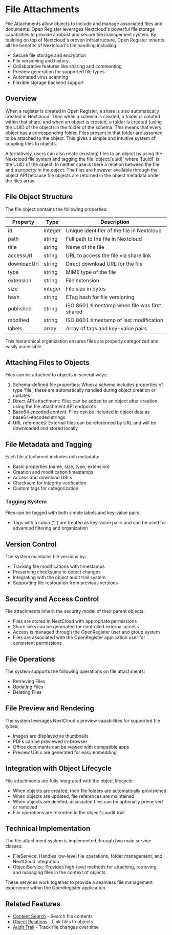 # File Attachments

File Attachments allow objects to include and manage associated files and documents. Open Register leverages Nextcloud's powerful file storage capabilities to provide a robust and secure file management system. By building on top of Nextcloud's proven infrastructure, Open Register inherits all the benefits of Nextcloud's file handling including:

- Secure file storage and encryption
- File versioning and history
- Collaborative features like sharing and commenting
- Preview generation for supported file types
- Automated virus scanning
- Flexible storage backend support

## Overview

When a register is created in Open Register, a share is also automatically created in Nextcloud. Then when a schema is created, a folder is created within that share, and when an object is created, a folder is created (using the UUID of the object) in the folder of the schema. This means that every object has a corresponding folder. Files present in that folder are assumed to be attached to the object. This gives a simple and intuitive system of coupling files to objects.

Alternatively, users can also relate (existing) files to an object by using the Nextcloud file system and tagging the file 'object:[uuid]' where '[uuid]' is the UUID of the object. In neither case is there a relation between the file and a property in the object. The files are however available through the object API because file objects are returned in the object metadata under the files array.

## File Object Structure

The file object contains the following properties:

| Property | Type | Description |
|----------|------|-------------|
| id | integer | Unique identifier of the file in Nextcloud |
| path | string | Full path to the file in Nextcloud |
| title | string | Name of the file |
| accessUrl | string | URL to access the file via share link |
| downloadUrl | string | Direct download URL for the file |
| type | string | MIME type of the file |
| extension | string | File extension |
| size | integer | File size in bytes |
| hash | string | ETag hash for file versioning |
| published | string | ISO 8601 timestamp when file was first shared |
| modified | string | ISO 8601 timestamp of last modification |
| labels | array | Array of tags and key-value pairs |

This hierarchical organization ensures files are properly categorized and easily accessible.

## Attaching Files to Objects

Files can be attached to objects in several ways:

1. Schema-defined file properties: When a schema includes properties of type 'file', these are automatically handled during object creation or updates
2. Direct API attachment: Files can be added to an object after creation using the file attachment API endpoints
3. Base64 encoded content: Files can be included in object data as base64-encoded strings
4. URL references: External files can be referenced by URL and will be downloaded and stored locally

## File Metadata and Tagging

Each file attachment includes rich metadata:

- Basic properties (name, size, type, extension)
- Creation and modification timestamps
- Access and download URLs
- Checksum for integrity verification
- Custom tags for categorization

### Tagging System

Files can be tagged with both simple labels and key-value pairs:
- Tags with a colon (':') are treated as key-value pairs and can be used for advanced filtering and organization

## Version Control

The system maintains file versions by:

- Tracking file modifications with timestamps
- Preserving checksums to detect changes
- Integrating with the object audit trail system
- Supporting file restoration from previous versions

## Security and Access Control

File attachments inherit the security model of their parent objects:

- Files are stored in NextCloud with appropriate permissions
- Share links can be generated for controlled external access
- Access is managed through the OpenRegister user and group system
- Files are associated with the OpenRegister application user for consistent permissions

## File Operations

The system supports the following operations on file attachments:

- Retrieving Files
- Updating Files
- Deleting Files

## File Preview and Rendering

The system leverages NextCloud's preview capabilities for supported file types:

- Images are displayed as thumbnails
- PDFs can be previewed in-browser
- Office documents can be viewed with compatible apps
- Preview URLs are generated for easy embedding

## Integration with Object Lifecycle

File attachments are fully integrated with the object lifecycle:

- When objects are created, their file folders are automatically provisioned
- When objects are updated, file references are maintained
- When objects are deleted, associated files can be optionally preserved or removed
- File operations are recorded in the object's audit trail

## Technical Implementation

The file attachment system is implemented through two main service classes:

- FileService: Handles low-level file operations, folder management, and NextCloud integration
- ObjectService: Provides high-level methods for attaching, retrieving, and managing files in the context of objects

These services work together to provide a seamless file management experience within the OpenRegister application.

## Related Features

- [Content Search](content-search.md) - Search file contents
- [Object Relations](object-relations.md) - Link files to objects
- [Audit Trail](audit-trails.md) - Track file changes over time